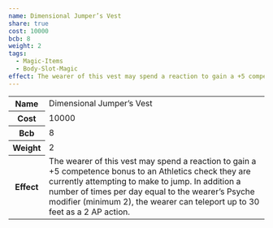 ```yaml
---
name: Dimensional Jumper’s Vest
share: true
cost: 10000
bcb: 8
weight: 2
tags:
  - Magic-Items
  - Body-Slot-Magic
effect: The wearer of this vest may spend a reaction to gain a +5 competence bonus to an Athletics check they are currently attempting to make to jump. In addition a number of times per day equal to the wearer’s Psyche modifier (minimum 2), the wearer can teleport up to 30 feet as a 2 AP action.
---
```


<p><span style="overflow-x: auto;"><table><tbody><tr><th>Name</th><td>Dimensional Jumper’s Vest</td></tr><tr><th>Cost</th><td>10000</td></tr><tr><th>Bcb</th><td>8</td></tr><tr><th>Weight</th><td>2</td></tr><tr><th>Effect</th><td>The wearer of this vest may spend a reaction to gain a +5 competence bonus to an Athletics check they are currently attempting to make to jump. In addition a number of times per day equal to the wearer’s Psyche modifier (minimum 2), the wearer can teleport up to 30 feet as a 2 AP action.</td></tr></tbody></table></span></p>